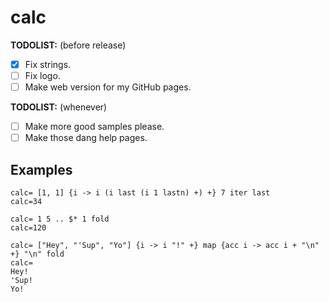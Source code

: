 # calc

**TODOLIST:** (before release)
* [X] Fix strings.
* [ ] Fix logo.
* [ ] Make web version for my GitHub pages.

**TODOLIST:** (whenever)
* [ ] Make more good samples please.
* [ ] Make those dang help pages.

## Examples
 
```
calc= [1, 1] {i -> i (i last (i 1 lastn) +) +} 7 iter last
calc=34
```

```
calc= 1 5 .. $* 1 fold
calc=120
```

```
calc= ["Hey", "'Sup", "Yo"] {i -> i "!" +} map {acc i -> acc i + "\n" +} "\n" fold
calc=
Hey!
'Sup!
Yo!
```